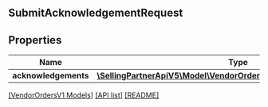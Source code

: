 ## SubmitAcknowledgementRequest

## Properties

Name | Type | Description | Notes
------------ | ------------- | ------------- | -------------
**acknowledgements** | [**\SellingPartnerApiV5\Model\VendorOrdersV1\OrderAcknowledgement[]**](OrderAcknowledgement.md) |  | [optional]

[[VendorOrdersV1 Models]](../) [[API list]](../../Api) [[README]](../../../README.md)
